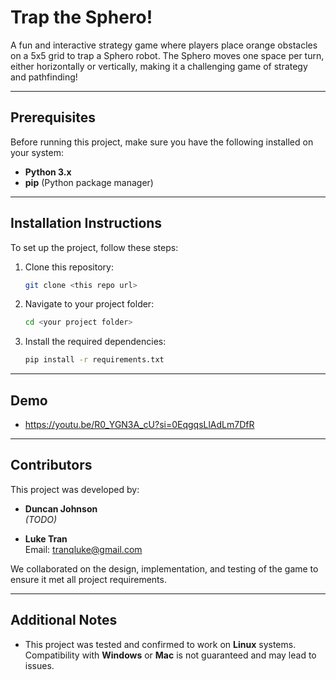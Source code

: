 # Trap the Sphero!

A fun and interactive strategy game where players place orange obstacles on a 5x5 grid to trap a Sphero robot. The Sphero moves one space per turn, either horizontally or vertically, making it a challenging game of strategy and pathfinding!

---

## Prerequisites

Before running this project, make sure you have the following installed on your system:

- **Python 3.x**  
- **pip** (Python package manager)

---

## Installation Instructions

To set up the project, follow these steps:

1. Clone this repository:
    ```bash
    git clone <this repo url>
    ```

2. Navigate to your project folder:
    ```bash
    cd <your project folder>
    ```

3. Install the required dependencies:
    ```bash
    pip install -r requirements.txt
    ```

---

## Demo

- https://youtu.be/R0_YGN3A_cU?si=0EqgqsLlAdLm7DfR

---

## Contributors

This project was developed by:

- **Duncan Johnson**  
  *(TODO)*  

- **Luke Tran**  
  Email: [tranqluke@gmail.com](mailto:tranqluke@gmail.com)

We collaborated on the design, implementation, and testing of the game to ensure it met all project requirements.

---

## Additional Notes

- This project was tested and confirmed to work on **Linux** systems. Compatibility with **Windows** or **Mac** is not guaranteed and may lead to issues.
